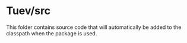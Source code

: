 # Tuev/src

This folder contains source code that will automatically be added to the classpath when
the package is used.

